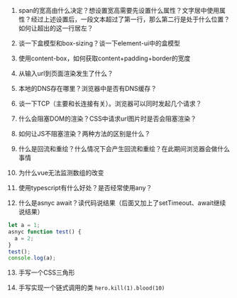 <!--
 * @LastEditors: panda_liu
 * @LastEditTime: 2020-12-03 16:37:29
 * @FilePath: \undefinedc:\Users\23163\Desktop\web\Blog\面经\腾讯PCG2面.md
 * @Description: add some description
-->
1. span的宽高由什么决定？想设置宽高需要先设置什么属性？文字居中使用属性？经过上述设置后，一段文本超过了第一行，那么第二行是处于什么位置？如何让超出的这一行居左？

2. 谈一下盒模型和box-sizing？谈一下element-ui中的盒模型

3. 使用content-box，如何获取content+padding+border的宽度

4. 从输入url到页面渲染发生了什么？

5. 本地的DNS存在哪里？浏览器中是否有DNS缓存？

6. 谈一下TCP（主要和长连接有关）。浏览器可以同时发起几个请求？

7. 什么会阻塞DOM的渲染？CSS中请求url图片时是否会阻塞渲染？

8. 如何让JS不阻塞渲染？两种方法的区别是什么？

9. 什么是回流和重绘？什么情况下会产生回流和重绘？在此期间浏览器会做什么事情

10. 为什么vue无法监测数组的改变

11. 使用typescript有什么好处？是否经常使用any？

12. 什么是asnyc await？读代码说结果（后面又加上了setTimeout、await继续说结果）
``` js
let a = 1;
asnyc function test() {
  a = 2;
}
test();
console.log(a);
``` 

13. 手写一个CSS三角形

14. 手写实现一个链式调用的类 `hero.kill(1).blood(10)`